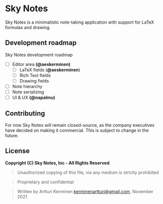 # Sky Notes

Sky Notes is a minimalistic note-taking application with support for LaTeX formulas and drawing.

## Development roadmap
Sky Notes development roadmap
- [ ] Editor area **(@aeskerminen)**
    - [ ] LaTeX fields (**@aeskerminen**)
    - [ ] Rich Text fields 
    - [ ] Drawing fields
- [ ] Note hierarchy
- [ ] Note serializing
- [ ] UI & UX **(@napalmu)**

## Contributing
For now Sky Notes will remain closed-source, as the company executives have decided on making it commercial. This is subject to change in the future.

## License

__Copyright (C) Sky Notes, Inc - All Rights Reserved__

> Unauthorized copying of this file, via any medium is strictly prohibited

> Proprietary and confidential

> Written by Artturi Kerminen <kerminenartturi@gmail.com>, November 2021

